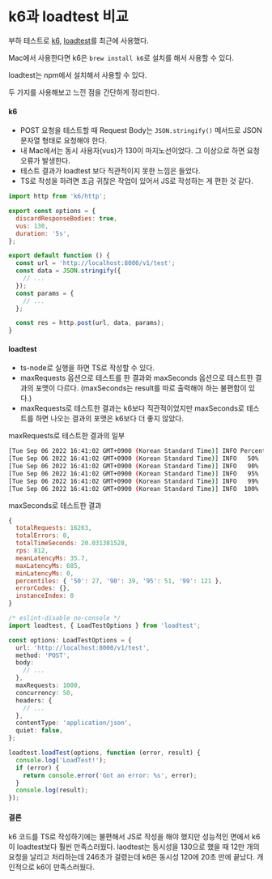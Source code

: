 # k6과 loadtest 비교

부하 테스트로 [k6](https://github.com/grafana/k6), [loadtest](https://github.com/alexfernandez/loadtest)를 최근에 사용했다.

Mac에서 사용한다면 k6은 `brew install k6`로 설치를 해서 사용할 수 있다.

loadtest는 npm에서 설치해서 사용할 수 있다.

두 가지를 사용해보고 느낀 점을 간단하게 정리한다.

#### k6

- POST 요청을 테스트할 때 Request Body는 `JSON.stringify()` 메서드로 JSON 문자열 형태로 요청해야 한다.
- 내 Mac에서는 동시 사용자(vus)가 130이 마지노선이었다. 그 이상으로 하면 요청 오류가 발생한다.
- 테스트 결과가 loadtest 보다 직관적이지 못한 느낌은 들었다.
- TS로 작성을 하려면 조금 귀찮은 작업이 있어서 JS로 작성하는 게 편한 것 같다.

```js
import http from 'k6/http';

export const options = {
  discardResponseBodies: true,
  vus: 130,
  duration: '5s',
};

export default function () {
  const url = 'http://localhost:8000/v1/test';
  const data = JSON.stringify({
    // ...
  });
  const params = {
    // ...
  };

  const res = http.post(url, data, params);
}
```

#### loadtest

- ts-node로 실행을 하면 TS로 작성할 수 있다.
- maxRequests 옵션으로 테스트를 한 결과와 maxSeconds 옵션으로 테스트한 결과의 포맷이 다르다. (maxSeconds는 result를 따로 출력해야 하는 불편함이 있다.)
- maxRequests로 테스트한 결과는 k6보다 직관적이었지만 maxSeconds로 테스트를 하면 나오는 결과의 포맷은 k6보다 더 좋지 않았다.

maxRequests로 테스트한 결과의 일부
```sh
[Tue Sep 06 2022 16:41:02 GMT+0900 (Korean Standard Time)] INFO Percentage of the requests served within a certain time
[Tue Sep 06 2022 16:41:02 GMT+0900 (Korean Standard Time)] INFO   50%      44 ms
[Tue Sep 06 2022 16:41:02 GMT+0900 (Korean Standard Time)] INFO   90%      138 ms
[Tue Sep 06 2022 16:41:02 GMT+0900 (Korean Standard Time)] INFO   95%      180 ms
[Tue Sep 06 2022 16:41:02 GMT+0900 (Korean Standard Time)] INFO   99%      206 ms
[Tue Sep 06 2022 16:41:02 GMT+0900 (Korean Standard Time)] INFO  100%      206 ms (longest request)
```
maxSeconds로 테스트한 결과
```js
{
  totalRequests: 16263,
  totalErrors: 0,
  totalTimeSeconds: 20.031381528,
  rps: 812,
  meanLatencyMs: 35.7,
  maxLatencyMs: 685,
  minLatencyMs: 0,
  percentiles: { '50': 27, '90': 39, '95': 51, '99': 121 },
  errorCodes: {},
  instanceIndex: 0
}
```

```ts
/* eslint-disable no-console */
import loadtest, { LoadTestOptions } from 'loadtest';

const options: LoadTestOptions = {
  url: 'http://localhost:8000/v1/test',
  method: 'POST',
  body:
    // ...
  },
  maxRequests: 1000,
  concurrency: 50,
  headers: {
    // ...
  },
  contentType: 'application/json',
  quiet: false,
};

loadtest.loadTest(options, function (error, result) {
  console.log('LoadTest!');
  if (error) {
    return console.error('Got an error: %s', error);
  }
  console.log(result);
});
```

#### 결론

k6 코드를 TS로 작성하기에는 불편해서 JS로 작성을 해야 했지만 성능적인 면에서 k6이 loadtest보다 훨씬 만족스러웠다.
laodtest는 동시성을 130으로 했을 때 12만 개의 요청을 날리고 처리하는데 246초가 걸렸는데 k6은 동시성 120에 20초 만에 끝났다.
개인적으로 k6이 만족스러웠다.